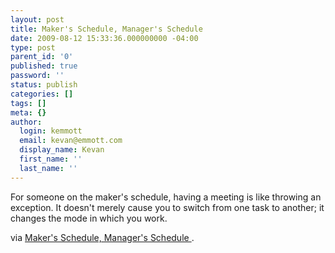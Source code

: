 ```yaml
---
layout: post
title: Maker's Schedule, Manager's Schedule
date: 2009-08-12 15:33:36.000000000 -04:00
type: post
parent_id: '0'
published: true
password: ''
status: publish
categories: []
tags: []
meta: {}
author:
  login: kemmott
  email: kevan@emmott.com
  display_name: Kevan
  first_name: ''
  last_name: ''
---
```

<p>For someone on the maker's schedule, having a meeting is like throwing an exception. It doesn't merely cause you to switch from one task to another; it changes the mode in which you work.</p>
<p>via <a href="http://www.paulgraham.com/makersschedule.html">Maker's Schedule, Manager's Schedule </a>.</p>
